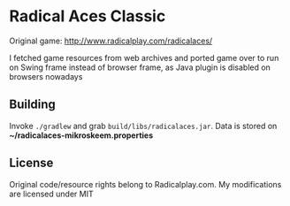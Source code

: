 # Radical Aces Classic

Original game: http://www.radicalplay.com/radicalaces/

I fetched game resources from web archives and ported game over to run on Swing frame instead of browser frame, as Java plugin is disabled on browsers nowadays

## Building
Invoke `./gradlew` and grab `build/libs/radicalaces.jar`. Data is stored on **\~/radicalaces-mikroskeem.properties**

## License
Original code/resource rights belong to Radicalplay.com. My modifications are licensed under MIT

